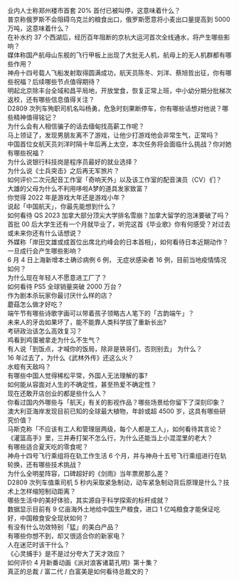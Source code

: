 业内人士称郑州楼市首套  20% 首付已被叫停，这意味着什么？  
普京称俄罗斯不会阻碍乌克兰的粮食出口，俄罗斯愿意将小麦出口量提高到 5000 万吨，这意味着什么？  
在补水约 37 个西湖后，经历百年阻断的京杭大运河首次全线通水，将产生哪些影响？  
媒体称国产航母山东舰的飞行甲板上出现了大批无人机，航母上的无人机群都有哪些作用？  
神舟十四号载人飞船发射取得圆满成功，航天员陈冬、刘洋、蔡旭哲出征，你有哪些祝福？后续哪些节点值得期待？  
明起北京除丰台全域和昌平局地，开放堂食，恢复正常上班，中小幼分期分批梯次返校，还有哪些信息值得关注？  
D2809 次列车殉职司机名叫杨勇，危急时刻果断停车，你有哪些话想对他说？哪些精神值得铭记？  
为什么会有人相信骗子的话去缅甸找高薪工作呢？  
马上领证了，发现男朋友离不了游戏，让他少打游戏他会非常生气，正常吗？  
中国首位女航天员刘洋时隔十年后再上太空，本次任务将会面临什么挑战？你对她有哪些祝福？  
为什么说银行科技岗是程序员最好的就业选择？  
为什么说《士兵突击》之后再无军旅片？  
如何评价二次元配音工作室「奇响天外」以及该工作室的配音演员（CV）们？  
大雄的父母为什么不利用哆啦A梦的道具发家致富？  
你觉得 2022 年是游戏大年还是游戏小年？  
说起「中国航天」，你最先能想到什么？  
如何看待 QS 2023 加拿大部分顶尖大学排名雪崩？加拿大留学的泡沫要破了吗？  
首批 00 后大学生还有一个月就毕业了，听完这首《毕业歌》你有何感受？对过去或未来你还有什么话想说？  
外媒称「岸田文雄或成首位出席北约峰会的日本首相」，如何看待日本近期动作？一旦成行会产生哪些影响？  
6 月 4 日上海新增本土确诊病例 6 例， 无症状感染者 16 例，目前当地疫情情况如何？  
为什么现在年轻人不愿意进工厂了？  
如何看待 PS5 全球销量突破 2000 万台？  
作为剧本杀玩家你最讨厌什么样的店？  
蘑菇怎么做才好吃？  
端午节有哪些诗歌字画可以带着孩子领略古人笔下的「古韵端午」？  
未来人的牙齿如果坏了，能不能靠人类科学拔了重新长出?  
考研政治该怎么高效复习？  
鸡看到鸡蛋被拿走为什么不生气？  
有人说「到饭点，才喊你的饭局，除非是铁哥们，否则别去」 为什么？  
16 年过去了，为什么《武林外传》还这么火？  
水蛭有天敌吗？  
有哪些中国人觉得稀松平常，外国人无法理解的事?  
如何能从容面对人生的不确定性，甚至热爱不确定性？  
现在还敢开店创业的都是些什么人？  
你看过国内外哪些与「航天」有关的影视作品？哪些场景给你留下了深刻印象？  
澳大利亚海岸发现目前已知的全球最大植物，年龄或超 4500 岁，这具有哪些研究价值？  
马斯克称「不应该有工人和管理层两级，每个人都是工人」，如何看待其言论？  
《灌篮高手》里，三井寿打架不怎么行，为什么还能当上小混混里的老大？  
有哪些适合夏天吃的零食呢？  
神舟十四号飞行乘组将在轨工作生活 6 个月，并与神舟十五号飞行乘组进行在轨轮换，还有哪些技术挑战？  
为什么全明星阵容，口碑超好的《剑雨》当年票房那么差？  
D2809 次列车值乘司机 5 秒内采取紧急制动，动车紧急制动背后原理是什么？技术上怎样缩短制动距离？  
哪些生活中的美好体验，其实源自于科学探索的标杆成就？  
数据显示目前有 9 亿亩海外土地给中国生产粮食，进口 1 亿吨粮食才能保证吃好，中国粮食安全现状如何？  
有没有什么功效特别「猛」的美白产品？  
有哪些你想不到，却又很适合你的新家电？  
人在迷茫时该干什么？  
《心灵捕手》是不是过分夸大了天才效应？  
如何评价 4 月新番动画《派对浪客诸葛孔明》第十集？  
真正的总裁 / 富二代 / 白富美是如何看待总裁文的？  
